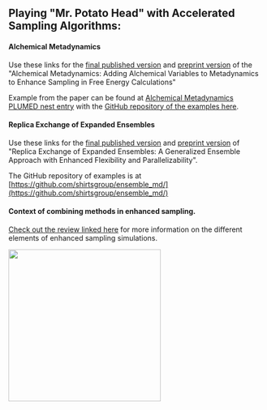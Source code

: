 ## Playing "Mr. Potato Head" with Accelerated Sampling Algorithms: 

#### Alchemical Metadynamics

Use these links for the [final published version](https://doi.org/10.1021/acs.jctc.2c01258) and [preprint version](https://arxiv.org/abs/2206.01329) of the  "Alchemical Metadynamics: Adding Alchemical Variables to Metadynamics to Enhance Sampling in Free Energy Calculations"

Example from the paper can be found at [Alchemical Metadynamics PLUMED nest entry](https://www.plumed-nest.org/eggs/23/003/) with the [GitHub repository of the examples here](https://github.com/shirtsgroup/alchemical_metadynamics_project).

#### Replica Exchange of Expanded Ensembles

Use these links for the [final published version](https://doi.org/10.1021/acs.jctc.4c00484) and [preprint version](https://arxiv.org/abs/2308.06938) of "Replica Exchange of Expanded Ensembles: A Generalized Ensemble Approach with Enhanced Flexibility and Parallelizability".

The GitHub repository of examples is at [https://github.com/shirtsgroup/ensemble_md/](https://github.com/shirtsgroup/ensemble_md/)

#### Context of combining methods in enhanced sampling.

[Check out the review linked here](https://livecomsjournal.org/index.php/livecoms/article/view/v4i1e1583) for more information on the different elements of enhanced sampling simulations.

<img src="https://livecomsjournal.org/public/journals/15/submission_1583_2095_coverImage_en_US.jpg" height="300" alt_text="Person thinking about enhanced sampling methods"/>
